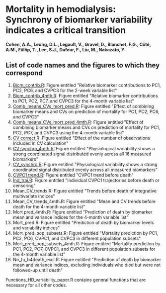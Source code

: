 # Mortality in hemodialysis: Synchrony of biomarker variability indicates a critical transition

#### Cohen, A.A., Leung, D.L., Legault, V., Gravel, D., Blanchet, F.G., Côté, A.M., Fülöp, T., Lee, S.J., Dufour, F., Liu, M., Nakazato, Y.

## List of code names and the figures to which they correspond

1. [Biom_contrib.R](https://github.com/cohenaginglab/HD_variability/blob/2bd133778b3dd4c511ff252eb54c07970767f996/Biom%20contrib.R): Figure entitled "Relative biomarker contributions to PC1, PC2, PC6, and CVPC3 for the 2-week variable list"
2. [Biom_contrib_4mth.R](https://github.com/cohenaginglab/HD_variability/blob/2bd133778b3dd4c511ff252eb54c07970767f996/Biom%20contrib_4mth.R): Figure entitled "Relative biomarker contributions to PC1, PC2, PC7, and CVPC3 for the 4-month variable list"
3. [Comb_means_CVs_mort_pred.R](https://github.com/cohenaginglab/HD_variability/blob/9e03a1546069d3f2e667309e9458712d3a288ecc/Comb_means_CVs_mort_pred.R): Figure entitled "Effect of combining biomarker means and CVs on prediction of mortality for PC1, PC2, PC6, and CVPC3"
4. [Comb_means_CVs_mort_pred_4mth.R](https://github.com/cohenaginglab/HD_variability/blob/9e03a1546069d3f2e667309e9458712d3a288ecc/Comb_means_CVs_mort_pred_4mth.R): Figure entitled "Effect of combining biomarker means and CVs on prediction of mortality for PC1, PC2, PC7, and CVPC3 using the 4-month variable list"
5. [CV correct.R](https://github.com/cohenaginglab/HD_variability/blob/9e03a1546069d3f2e667309e9458712d3a288ecc/CV%20correct.R): Figure entitled "Effect of the number of observations included in CV calculation"
6. [CV synchro_4mth.R](https://github.com/cohenaginglab/HD_variability/blob/9e03a1546069d3f2e667309e9458712d3a288ecc/CV%20synchro_4mth.R): Figure entitled "Physiological variability shows a strong coordinated signal distributed evenly across all 16 measured biomarkers"
7. [CV_synchro.R](https://github.com/cohenaginglab/HD_variability/blob/9e03a1546069d3f2e667309e9458712d3a288ecc/CV_synchro.R): Figure entitled "Physiological variability shows a strong coordinated signal distributed evenly across all measured biomarkers"
8. [CVPC1 trend.R](https://github.com/cohenaginglab/HD_variability/blob/9e03a1546069d3f2e667309e9458712d3a288ecc/CVPC1%20trend.R): Figure entitled "CVPC1 trend before death"
9. [Ind_traj.R](https://github.com/cohenaginglab/HD_variability/blob/9e03a1546069d3f2e667309e9458712d3a288ecc/Ind_traj.R): Figure entitled "Individual CVPC1 trajectories before death or censoring"
10. Mean_CV_trends.R: Figure entitled "Trends before death of integrative multivariate indices"
11. Mean_CV_trends_4mth.R: Figure entitled "Mean and CV trends before death for the 4-month variable list"
12. Mort pred_4mth.R: Figure entitled "Prediction of death by biomarker mean and variance indices for the 4-month variable list"
13. Mort_pred.R: Figure entitled "Prediction of death by biomarker levels and variability indices"
14. Mort_pred_pop_subsets.R: Figure entitled "Mortality prediction by PC1, PC2, PC6, CVPC1, and CVPC3 in different population subsets"
15. Mort_pred_pop_subsets_4mth.R: Figure entitled "Mortality prediction by PC1, PC2, PC7, CVPC1, and CVPC3 in different population subsets for the 4-month variable list"
16. No_fu_b4death_excl.R: Figure entitled "Prediction of death by biomarker mean and variance indices, excluding individuals who died but were not followed-up until death"

Functions_HD_variability_paper.R contains general functions that are necessary for all other codes.
